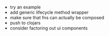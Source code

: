 - try an example
- add generic lifecycle method wrapper
- make sure that fns can actually be composed
- push to clojars
- consider factoring out ui components
